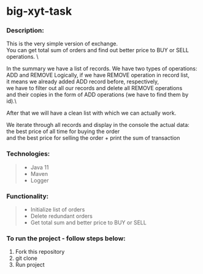 # big-xyt-task
### Description:
This is the very simple version of exchange. \
You can get total sum of orders and find out better price to BUY or SELL operations. \

In the summary we have a list of records. We have two types of operations: \
ADD and REMOVE Logically, if we have REMOVE operation in record list, \
it means we already added ADD record before, respectively, \
we have to filter out all our records and delete all REMOVE operations \
and their copies in the form of ADD operations (we have to find them by id).\

After that we will have a clean list with which we can actually work.

We iterate through all records and display in the console the actual data: \
the best price of all time for buying the order \
and the best price for selling the order + print the sum of transaction

### Technologies:
> - Java 11
> - Maven
> - Logger

### Functionality:
> - Initialize list of orders
> - Delete redundant orders
> - Get total sum and better price to BUY or SELL

### To run the project - follow steps below:
1. Fork this repository
2. git clone <your link>
3. Run project

